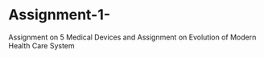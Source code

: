 # Assignment-1-
Assignment on 5 Medical Devices and
Assignment on Evolution of Modern Health Care System
